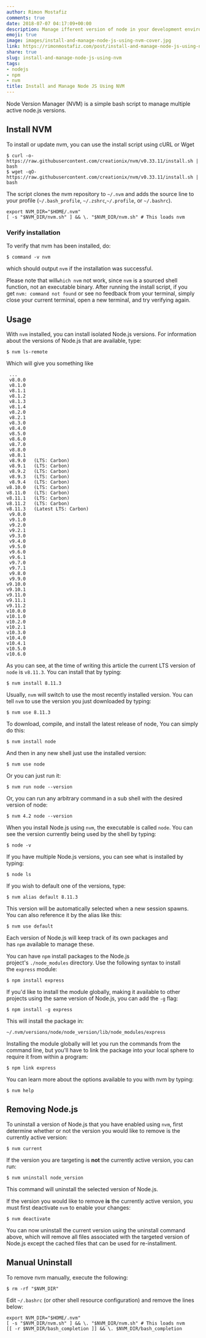 ```yaml
---
author: Rimon Mostafiz
comments: true
date: 2018-07-07 04:17:09+00:00
description: Manage ifferent version of node in your development environment using NVM
emoji: true
image: images/install-and-manage-node-js-using-nvm-cover.jpg
link: https://rimonmostafiz.com/post/install-and-manage-node-js-using-nvm/
share: true
slug: install-and-manage-node-js-using-nvm
tags:
- nodejs
- npm
- nvm
title: Install and Manage Node JS Using NVM
---
```

Node Version Manager (NVM) is a simple bash script to manage multiple active node.js versions.

## Install NVM
To install or update nvm, you can use the install script using cURL or Wget

    $ curl -o- https://raw.githubusercontent.com/creationix/nvm/v0.33.11/install.sh | bash
    $ wget -qO- https://raw.githubusercontent.com/creationix/nvm/v0.33.11/install.sh | bash

The script clones the nvm repository to `~/.nvm` and adds the source line to your profile (`~/.bash_profile`, `~/.zshrc`,`~/.profile`, or `~/.bashrc`).

    export NVM_DIR="$HOME/.nvm"
    [ -s "$NVM_DIR/nvm.sh" ] && \. "$NVM_DIR/nvm.sh" # This loads nvm

### Verify installation
To verify that nvm has been installed, do:

    $ command -v nvm

which should output `nvm` if the installation was successful.

Please note that will`which nvm` not work, since `nvm` is a sourced shell function, not an executable binary.
After running the install script, if you get `nvm: command not found` or see no feedback from your terminal, simply close your current terminal, open a new terminal, and try verifying again.


## Usage
With `nvm` installed, you can install isolated Node.js versions. For information about the versions of Node.js that are available, type:

    $ nvm ls-remote

Which will give you something like

     ...
     v8.0.0
     v8.1.0
     v8.1.1
     v8.1.2
     v8.1.3
     v8.1.4
     v8.2.0
     v8.2.1
     v8.3.0
     v8.4.0
     v8.5.0
     v8.6.0
     v8.7.0
     v8.8.0
     v8.8.1
     v8.9.0   (LTS: Carbon)
     v8.9.1   (LTS: Carbon)
     v8.9.2   (LTS: Carbon)
     v8.9.3   (LTS: Carbon)
     v8.9.4   (LTS: Carbon)
    v8.10.0   (LTS: Carbon)
    v8.11.0   (LTS: Carbon)
    v8.11.1   (LTS: Carbon)
    v8.11.2   (LTS: Carbon)
    v8.11.3   (Latest LTS: Carbon)
     v9.0.0
     v9.1.0
     v9.2.0
     v9.2.1
     v9.3.0
     v9.4.0
     v9.5.0
     v9.6.0
     v9.6.1
     v9.7.0
     v9.7.1
     v9.8.0
     v9.9.0
    v9.10.0
    v9.10.1
    v9.11.0
    v9.11.1
    v9.11.2
    v10.0.0
    v10.1.0
    v10.2.0
    v10.2.1
    v10.3.0
    v10.4.0
    v10.4.1
    v10.5.0
    v10.6.0

As you can see, at the time of writing this article the current LTS version of `node` is `v8.11.3`. You can install that by typing:

    $ nvm install 8.11.3

Usually, `nvm` will switch to use the most recently installed version. You can tell `nvm` to use the version you just downloaded by typing:

    $ nvm use 8.11.3

To download, compile, and install the latest release of node, You can simply do this:

    $ nvm install node

And then in any new shell just use the installed version:

    $ nvm use node

Or you can just run it:

    $ nvm run node --version

Or, you can run any arbitrary command in a sub shell with the desired version of node:

    $ nvm 4.2 node --version

When you install Node.js using `nvm`, the executable is called `node`. You can see the version currently being used by the shell by typing:

    $ node -v

If you have multiple Node.js versions, you can see what is installed by typing:

    $ node ls

If you wish to default one of the versions, type:

    $ nvm alias default 8.11.3

This version will be automatically selected when a new session spawns. You can also reference it by the alias like this:

    $ nvm use default

Each version of Node.js will keep track of its own packages and has `npm` available to manage these.

You can have `npm` install packages to the Node.js project's `./node_modules` directory. Use the following syntax to install the `express` module:

    $ npm install express

If you'd like to install the module globally, making it available to other projects using the same version of Node.js, you can add the `-g` flag:

    $ npm install -g express

This will install the package in:

    ~/.nvm/versions/node/node_version/lib/node_modules/express

Installing the module globally will let you run the commands from the command line, but you'll have to link the package into your local sphere to require it from within a program:


    $ npm link express

You can learn more about the options available to you with nvm by typing:

    $ nvm help

## Removing Node.js
To uninstall a version of Node.js that you have enabled using `nvm`, first determine whether or not the version you would like to remove is the currently active version:

    $ nvm current

If the version you are targeting is **not** the currently active version, you can run:

    $ nvm uninstall node_version

This command will uninstall the selected version of Node.js.

If the version you would like to remove **is** the currently active version, you must first deactivate `nvm` to enable your changes:

    $ nvm deactivate

You can now uninstall the current version using the uninstall command above, which will remove all files associated with the targeted version of Node.js except the cached files that can be used for re-installment.

## Manual Uninstall
To remove nvm manually, execute the following:

    $ rm -rf "$NVM_DIR"

Edit `~/.bashrc` (or other shell resource configuration) and remove the lines below:

    export NVM_DIR="$HOME/.nvm"
    [ -s "$NVM_DIR/nvm.sh" ] && \. "$NVM_DIR/nvm.sh" # This loads nvm
    [[ -r $NVM_DIR/bash_completion ]] && \. $NVM_DIR/bash_completion
